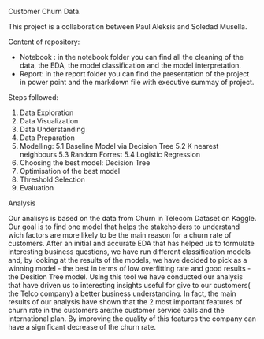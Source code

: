 Customer Churn Data. 

This project is a collaboration between Paul Aleksis and Soledad Musella.

Content of repository:

- Notebook : in the notebook folder you can find all the cleaning of the data, the EDA, the model classification and the model interpretation.
- Report: in the report folder you can find the presentation of the project in power point and the markdown file with executive summay of project.   

Steps followed: 

1. Data Exploration
2. Data Visualization
3. Data Understanding 
4. Data Preparation
5. Modelling: 
   5.1 Baseline Model via Decision Tree
   5.2 K nearest neighbours
   5.3 Random Forrest 
   5.4 Logistic Regression
6. Choosing the best model: Decision Tree
7. Optimisation of the best model 
8. Threshold Selection
9. Evaluation

Analysis 

Our analisys is based on the data from Churn in Telecom Dataset on Kaggle. Our goal is to find one model that helps the stakeholders to understand wich factors are more likely to be the main reason for a churn rate of customers. After an initial and  accurate EDA that has helped us to formulate interesting business questions, we have run different classification models and, by looking at the results of the models, we have decided to pick as a winning model - the best in terms of low overfitting rate and good results - the Desition Tree model. Using this tool we have conducted our analysis that have driven us to interesting insights useful for give to our customers( the Telco company) a better business understanding. In fact, the main results of our analysis have shown that the 2 most important features of churn rate in the customers are:the customer service calls and the international plan. By improving the quality of this features the company can have a significant decrease of the churn rate. 




